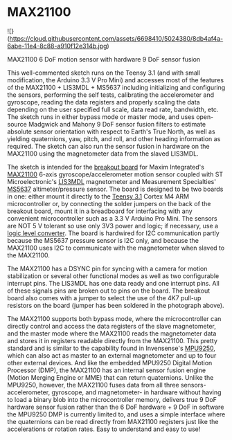 MAX21100
========
![}(https://cloud.githubusercontent.com/assets/6698410/5024380/8db4af4a-6abe-11e4-8c88-a910f12e314b.jpg)

MAX21100 6 DoF motion sensor with hardware 9 DoF sensor fusion

This well-commented sketch runs on the Teensy 3.1 (and with small modification, the Arduino 3.3 V Pro Mini) and accesses most of the features of the MAX21100 + LIS3MDL + MS5637 including initializing and configuring the sensors, performing the self tests, calibrating the accelerometer and gyroscope, reading the data registers and properly scaling the data depending on the user specified full scale, data read rate, bandwidth, etc. The sketch runs in either bypass mode or master mode, and uses open-source Madgwick and Mahony 9 DoF sensor fusion filters to estimate absolute sensor orientation with respect to Earth's True North, as well as yielding quaternions, yaw, pitch, and roll, and other heading information as required. The sketch can also run the sensor fusion in hardware on the MAX21100 using the magnetometer data from the slaved LIS3MDL.

The sketch is intended for the [breakout board](https://www.tindie.com/products/edit/max21100-motion-sensor-with-9-dof-hardware-sensor-fusion/) for Maxim Integrated's [MAX21100](http://www.maximintegrated.com/en/products/analog/sensors-and-sensor-interface/MAX21100.html) 6-axis gyroscope/accelerometer motion sensor coupled with ST Microelectronic's [LIS3MDL](http://www.st.com/web/catalog/sense_power/FM89/SC1449/PF255198) magnetometer and Measurement Specialties' [MS5637](http://www.meas-spec.com/product/pressure/MS5637-02BA03.aspx) altimeter/pressure sensor. The board is designed to be two boards in one: either mount it directly to the [Teensy 3.1](http://www.pjrc.com/teensy/) Cortex M4 ARM microcontroller or, by connecting the solder jumpers on the back of the breakout board, mount it in a breadboard for interfacing with any convenient microcontroller such as a 3.3 V Arduino Pro Mini. The sensors are NOT 5 V tolerant so use only 3V3 power and logic; if necessary, use a [logic level converter](https://www.sparkfun.com/products/12009). The board is hardwired for I2C communication partly because the MS5637 pressure sensor is I2C only, and because the MAX21100 uses I2C to communicate with the magnetometer when slaved to the MAX21100. 

The MAX21100 has a DSYNC pin for syncing with a camera for motion stabilization or several other functional modes as well as two configurable interrupt pins. The LIS3MDL has one data ready and one interrupt pins. All of these signals pins are broken out to pins on the board. The breakout board also comes with a jumper to select the use of the 4K7 pull-up resistors on the board (jumper has been soldered in the photograph above).

The MAX21100 supports both bypass mode, where the microcontroller can directly control and access the data registers of the slave magnetometer, and the master mode where the MAX21100 reads the magnetometer data and stores it in registers readable directly from the MAX21100. This pretty standard and is similar to the capability found in Invensense's [MPU9250](http://invensense.com/mems/gyro/mpu9250.html), which can also act as master to an external magnetometer and up to four other external devices. And like the embedded MPU9250 Digital Motion Processor (DMP), the MAX21100 has an internal sensor fusion engine (Motion Merging Engine or MME) that can return quaternions. Unlike the MPU9250, however, the MAX21100 fuses data from all three sensors- accelerometer, gyroscope, and magnetometer- in hardware without having to load a binary blob into the microcontroller memory, delivers true 9 DoF hardware sensor fusion rather than the 6 DoF hardware + 9 DoF in software the MPU9250 DMP is currently limited to, and uses a simple interface where the quaternions can be read directly from MAX21100 registers just like the accelerations or rotation rates. Easy to understand and easy to use!
